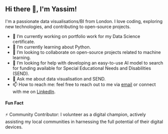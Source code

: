 ## Hi there 👋, I'm Yassim!

I'm a passionate data visualisations/BI from London. I love coding, exploring new technologies, and contributing to open-source projects.

- 🔭 I’m currently working on portfolio work for my Data Science certificate.
- 🌱 I’m currently learning about Python.
- 👯 I’m looking to collaborate on open-source projects related to machine learning.
- 🤔 I’m looking for help with developing an easy-to-use AI model to search for funding available for Special Educational Needs and Disabilities (SEND).
- 💬 Ask me about data visualisation and SEND.
- 📫 How to reach me: feel free to reach out to me via [email](mailto:jamay1@gmail.com) or connect with me on [LinkedIn](https://www.linkedin.com/in/yassinj/).
#### Fun Fact
⚡ Community Contributor: I volunteer as a digital champion, actively assisting my local communities in harnessing the full potential of their digital devices.

<!--

-->
